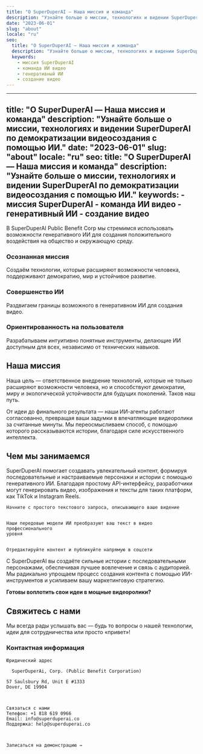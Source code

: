 ```yaml
---
title: "О SuperDuperAI — Наша миссия и команда"
description: "Узнайте больше о миссии, технологиях и видении SuperDuperAI по демократизации видеосоздания с помощью ИИ."
date: "2023-06-01"
slug: "about"
locale: "ru"
seo:
  title: "О SuperDuperAI — Наша миссия и команда"
  description: "Узнайте больше о миссии, технологиях и видении SuperDuperAI по демократизации видеосоздания с помощью ИИ."
  keywords:
    - миссия SuperDuperAI
    - команда ИИ видео
    - генеративный ИИ
    - создание видео
---
```


---
title: "О SuperDuperAI — Наша миссия и команда"
description: "Узнайте больше о миссии, технологиях и видении SuperDuperAI по демократизации видеосоздания с помощью ИИ."
date: "2023-06-01"
slug: "about"
locale: "ru"
seo:
  title: "О SuperDuperAI — Наша миссия и команда"
  description: "Узнайте больше о миссии, технологиях и видении SuperDuperAI по демократизации видеосоздания с помощью ИИ."
  keywords:
    - миссия SuperDuperAI
    - команда ИИ видео
    - генеративный ИИ
    - создание видео
---

В SuperDuperAI Public Benefit Corp мы стремимся использовать возможности генеративного ИИ для создания положительного воздействия на общество и окружающую среду.

### Осознанная миссия

Создаём технологии, которые расширяют возможности человека, поддерживают демократию, мир и устойчивое развитие.

  ### Совершенство ИИ

Раздвигаем границы возможного в генеративном ИИ для создания видео.

  ### Ориентированность на пользователя

Разрабатываем интуитивно понятные инструменты, делающие ИИ доступным для всех, независимо от технических навыков.

## Наша миссия

Наша цель — ответственное внедрение технологий, которые не только расширяют возможности человека, но и способствуют демократии, миру и экологической устойчивости для будущих поколений. Таков наш путь.

От идеи до финального результата — наши ИИ-агенты работают согласованно, превращая ваши задумки в впечатляющие видеоролики за считанные минуты. Мы переосмысливаем способ, с помощью которого рассказываются истории, благодаря силе искусственного интеллекта.

## Чем мы занимаемся

SuperDuperAI помогает создавать увлекательный контент, формируя последовательные и настраиваемые персонажи и истории с помощью генеративного ИИ. Благодаря простому API-интерфейсу, разработчики могут генерировать видео, изображения и тексты для таких платформ, как TikTok и Instagram Reels.

  
    Начните с простого текстового запроса, описывающего ваше видение
  
  
    Наши передовые модели ИИ преобразуют ваш текст в видео профессионального
    уровня
  
  
    Отредактируйте контент и публикуйте напрямую в соцсети
  

С SuperDuperAI вы создаёте сильные истории с последовательными персонажами, обеспечивая лучшее вовлечение и связь с аудиторией. Мы радикально упрощаем процесс создания контента с помощью ИИ-инструментов и усиливаем вашу маркетинговую стратегию.

  **Готовы воплотить свои идеи в мощные видеоролики?**

## Свяжитесь с нами

Мы всегда рады услышать вас — будь то вопросы о нашей технологии, идеи для сотрудничества или просто «привет»!

### Контактная информация

  
    Юридический адрес
    
      SuperDuperAi, Corp. (Public Benefit Corporation)
    
    57 Saulsbury Rd, Unit E #1333
    Dover, DE 19904
  

  
    Связаться с нами
    Телефон: +1 818 619 0966
    Email: info@superduperai.co
    Поддержка: help@superduperai.co
  

  
    Записаться на демонстрацию →
  

